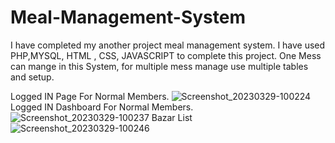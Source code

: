 # Meal-Management-System
I have completed my another project meal management system. I have used  PHP,MYSQL, HTML , CSS, JAVASCRIPT to complete this project.  One Mess can mange in this System, for multiple mess manage use multiple tables and setup.

Logged IN Page For Normal Members.
![Screenshot_20230329-100224](https://user-images.githubusercontent.com/112378753/228423962-16fa421f-3cb1-45fd-8fc3-1db7f3727fdb.png)
Logged IN Dashboard For Normal Members.
![Screenshot_20230329-100237](https://user-images.githubusercontent.com/112378753/228424060-44aa0b96-cfc2-494c-8cf6-a77e952e4aa0.png)
Bazar List
![Screenshot_20230329-100246](https://user-images.githubusercontent.com/112378753/228424105-ec47e4f5-d0bd-4f45-9d52-d991a0ae4df0.png)
